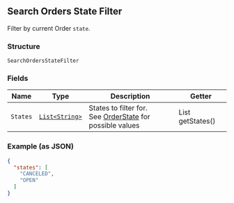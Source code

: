 ## Search Orders State Filter

Filter by current Order `state`.

### Structure

`SearchOrdersStateFilter`

### Fields

| Name | Type | Description | Getter |
|  --- | --- | --- | --- |
| `States` | [`List<String>`](/doc/models/order-state.md) | States to filter for.<br>See [OrderState](#type-orderstate) for possible values | List<String> getStates() |

### Example (as JSON)

```json
{
  "states": [
    "CANCELED",
    "OPEN"
  ]
}
```

